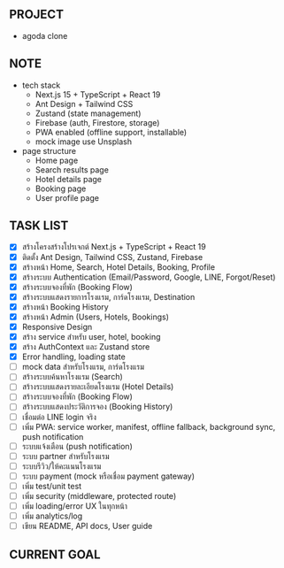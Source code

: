 ## PROJECT 
- agoda clone

## NOTE 
- tech stack 
  - Next.js 15 + TypeScript + React 19
  - Ant Design + Tailwind CSS
  - Zustand (state management)
  - Firebase (auth, Firestore, storage)
  - PWA enabled (offline support, installable)
  - mock image use Unsplash
- page structure
  - Home page
  - Search results page
  - Hotel details page
  - Booking page
  - User profile page

## TASK LIST 
- [x] สร้างโครงสร้างโปรเจกต์ Next.js + TypeScript + React 19
- [x] ติดตั้ง Ant Design, Tailwind CSS, Zustand, Firebase
- [x] สร้างหน้า Home, Search, Hotel Details, Booking, Profile
- [x] สร้างระบบ Authentication (Email/Password, Google, LINE, Forgot/Reset)
- [x] สร้างระบบจองที่พัก (Booking Flow)
- [x] สร้างระบบแสดงรายการโรงแรม, การ์ดโรงแรม, Destination
- [x] สร้างหน้า Booking History
- [x] สร้างหน้า Admin (Users, Hotels, Bookings)
- [x] Responsive Design
- [x] สร้าง service สำหรับ user, hotel, booking
- [x] สร้าง AuthContext และ Zustand store
- [x] Error handling, loading state
- [ ] mock data สำหรับโรงแรม, การ์ดโรงแรม
- [ ] สร้างระบบค้นหาโรงแรม (Search)
- [ ] สร้างระบบแสดงรายละเอียดโรงแรม (Hotel Details)
- [ ] สร้างระบบจองที่พัก (Booking Flow)
- [ ] สร้างระบบแสดงประวัติการจอง (Booking History)
- [ ] เชื่อมต่อ LINE login จริง
- [ ] เพิ่ม PWA: service worker, manifest, offline fallback, background sync, push notification
- [ ] ระบบแจ้งเตือน (push notification)
- [ ] ระบบ partner สำหรับโรงแรม
- [ ] ระบบรีวิว/ให้คะแนนโรงแรม
- [ ] ระบบ payment (mock หรือเชื่อม payment gateway)
- [ ] เพิ่ม test/unit test
- [ ] เพิ่ม security (middleware, protected route)
- [ ] เพิ่ม loading/error UX ในทุกหน้า
- [ ] เพิ่ม analytics/log
- [ ] เขียน README, API docs, User guide

## CURRENT GOAL



